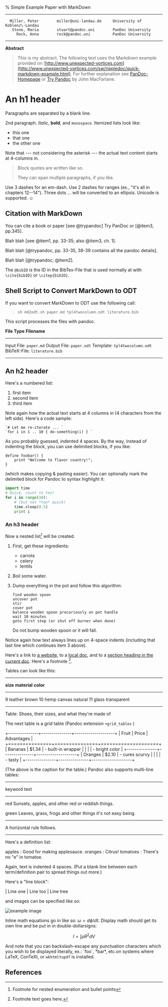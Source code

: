 
% Simple Example Paper with MarkDown

-------------------- 	-------------------------  --------------------------------
      Miller, Peter 	   miller@uni-landau.de     University of Koblenz\-Landau
       Stone, Maria	       stuart@pandoc.uni        PanDoc University
         Rock, Anna        rock@pandoc.uni          PanDoc University
--------------------   -------------------------  --------------------------------



__Abstract__

> This is my abstract. The following text uses the Markdown example  
> provided on [http://www.unexpected-vortices.com](http://www.unexpected-vortices.com/sw/rippledoc/quick-markdown-example.html).
> For further explanation see [PanDoc-Homepage](http://www.pandoc.org)
> or [Try Pandoc](http://pandoc.org/try/) by John MacFarlane.

An h1 header
============

Paragraphs are separated by a blank line.

2nd paragraph. *Italic*, **bold**, and `monospace`. Itemized lists
look like:

  * this one
  * that one
  * the other one

Note that --- not considering the asterisk --- the actual text
content starts at 4-columns in.

> Block quotes are
> written like so.
>
> They can span multiple paragraphs,
> if you like.

Use 3 dashes for an em-dash. Use 2 dashes for ranges (ex., "it's all
in chapters 12--14"). Three dots ... will be converted to an ellipsis.
Unicode is supported. ☺


Citation with MarkDown
----------------------
You can cite a book or paper [see @trypandoc] Try PanDoc or
[@item3, pp.345].

Blah blah [see @item1, pp. 33-35; also @item3, ch. 1].

Blah blah [@trypandoc, pp. 33-35, 38-39 contains all the pandoc details].

Blah blah [@trypandoc; @item2].

The `@bibID` is the ID in the BibTex-File that is used normally at  with
`\cite{bibID}` or `\citep{bibID}`.


## Shell Script to Convert MarkDown to ODT ##

If you want to convert MarkDown to ODT use the following call:

> `sh md2odt.sh paper.md tpl4twocolumn.odt literature.bib`

This script processes the files with pandoc.

**File Type**  **Filename**
-------------  -------------------------------         
Input File:    `paper.md`
Output File:   `paper.odt`
Template:      `tpl4twocolumn.odt`
BibTeX-File:   `literature.bib`
-------------  -------------------------------


An h2 header
------------

Here's a numbered list:

 1. first item
 2. second item
 3. third item

Note again how the actual text starts at 4 columns in (4 characters
from the left side). Here's a code sample:

    `# Let me re-iterate ... `
    `for i in 1 .. 10 { do-something(i) } `

As you probably guessed, indented 4 spaces. By the way, instead of
indenting the block, you can use delimited blocks, if you like:

~~~
define foobar() {
    print "Welcome to flavor country!";
}
~~~

(which makes copying & pasting easier). You can optionally mark the
delimited block for Pandoc to syntax highlight it:

~~~python
import time
# Quick, count to ten!
for i in range(10):
    # (but not *too* quick)
    time.sleep(0.5)
    print i
~~~

### An h3 header ###

Now a nested list[^2] will be created.

[^2]: Footnote for nested enumeration and bullet points

 1. First, get these ingredients:

      * carrots
      * celery
      * lentils

 2. Boil some water.

 3. Dump everything in the pot and follow
    this algorithm:

        find wooden spoon
        uncover pot
        stir
        cover pot
        balance wooden spoon precariously on pot handle
        wait 10 minutes
        goto first step (or shut off burner when done)

    Do not bump wooden spoon or it will fall.

Notice again how text always lines up on 4-space indents (including
that last line which continues item 3 above).

Here's a link to [a website](http://foo.bar), to a [local
doc](local-doc.html), and to a [section heading in the current
doc](#an-h2-header). Here's a footnote [^1].

[^1]: Footnote text goes here.

Tables can look like this:

--------  ------------  ------------
**size**  **material**   **color**
--------  ------------  ------------
9         leather       brown
10        hemp canvas   natural
11        glass         transparent
--------  ------------  ------------

Table: Shoes, their sizes, and what they're made of

The next table is a grid table (Pandoc extension `+grid_tables` )

+---------------+---------------+--------------------+
| Fruit         | Price         |    Advantages      |
+===============+===============+====================+
| Bananas       | $1.34         | - built-in wrapper |
|               |               | - bright color     |
+---------------+---------------+--------------------+
| Oranges       | $2.10         | - cures scurvy     |
|               |               | - tasty            |
+---------------+---------------+--------------------+

(The above is the caption for the table.) Pandoc also supports
multi-line tables:

--------  -----------------------
keyword   text
--------  -----------------------
red       Sunsets, apples, and
          other red or reddish
          things.

green     Leaves, grass, frogs
          and other things it's
          not easy being.
--------  -----------------------

A horizontal rule follows.

***

Here's a definition list:

apples
  : Good for making applesauce.
oranges
  : Citrus!
tomatoes
  : There's no "e" in tomatoe.

Again, text is indented 4 spaces. (Put a blank line between each
term/definition pair to spread things out more.)

Here's a "line block":

| Line one
|   Line too
| Line tree

and images can be specified like so:

![example image](example-image.png "An exemplary image")

Inline math equations go in like so: $\omega = d\phi / dt$. Display
math should get its own line and be put in in double-dollarsigns:

$$I = \int \rho R^{2} dV$$

And note that you can backslash-escape any punctuation characters
which you wish to be displayed literally, ex.: \`foo\`, \*bar\*, etc.on systems where LaTeX, ConTeXt, or `wkhtmltopdf` is installed.

References
----------
